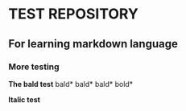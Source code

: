 # TEST REPOSITORY

## For learning markdown language

### More testing

**The bald test**
bald*
bald*
bald*
bold*

__Italic test__
